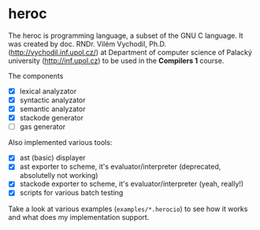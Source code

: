 # heroc

The heroc is programming language, a subset of the GNU C language. It was created by doc. RNDr. Vilém Vychodil, Ph.D. (http://vychodil.inf.upol.cz/) at Department of computer science of Palacký university (http://inf.upol.cz) to be used in the __Compilers 1__ course. 

The components
 - [x] lexical analyzator
 - [x] syntactic analyzator
 - [x] semantic analyzator
 - [x] stackode generator
 - [ ] gas generator
 
 Also implemented various tools:
  - [x] ast (basic) displayer
  - [x] ast exporter to scheme, it's evaluator/interpreter (deprecated, absolutelly not working)
  - [x] stackode exporter to scheme, it's evaluator/interpreter (yeah, really!)
  - [x] scripts for various batch testing
  
  Take a look at various examples (`examples/*.herocio`) to see how it works and what does my implementation support.